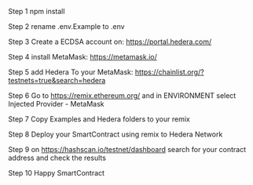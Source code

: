 Step 1 
npm install

Step 2 
rename .env.Example to .env

Step 3 
Create a ECDSA account on: https://portal.hedera.com/

Step 4
install MetaMask: https://metamask.io/

Step 5 add Hedera To your MetaMask: https://chainlist.org/?testnets=true&search=hedera

Step 6 Go to https://remix.ethereum.org/ and in ENVIRONMENT select Injected Provider - MetaMask

Step 7 Copy Examples and Hedera folders to your remix 

Step 8 Deploy your SmartContract using remix to Hedera Network

Step 9 on https://hashscan.io/testnet/dashboard search for your contract address and check the results

Step 10 Happy SmartContract